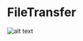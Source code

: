 # FileTransfer
![alt text](https://drive.google.com/file/d/1VBiLNYqSxFcr3xaB2Tce8TknZwJn0SLA/view?usp=sharing)
